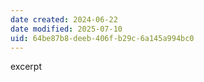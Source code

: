 ```yaml
---
date created: 2024-06-22
date modified: 2025-07-10
uid: 64be87b8-deeb-406f-b29c-6a145a994bc0
---
```


excerpt

<!-- more -->
